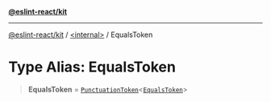 [**@eslint-react/kit**](../../README.md)

***

[@eslint-react/kit](../../README.md) / [\<internal\>](../README.md) / EqualsToken

# Type Alias: EqualsToken

> **EqualsToken** = [`PunctuationToken`](../interfaces/PunctuationToken.md)\<[`EqualsToken`](../enumerations/SyntaxKind.md#equalstoken)\>
